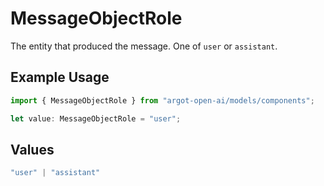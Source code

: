 # MessageObjectRole

The entity that produced the message. One of `user` or `assistant`.

## Example Usage

```typescript
import { MessageObjectRole } from "argot-open-ai/models/components";

let value: MessageObjectRole = "user";
```

## Values

```typescript
"user" | "assistant"
```